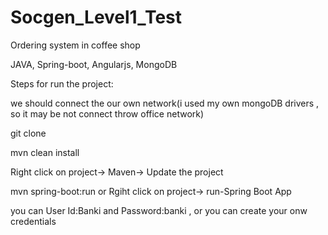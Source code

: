 # Socgen_Level1_Test
Ordering system in coffee shop 

JAVA, Spring-boot, Angularjs, MongoDB

Steps for run the project:

we should connect the our own network(i used my own mongoDB drivers , so it may be not connect throw office network)

git clone 

mvn clean install

Right click on project-> Maven-> Update the project

mvn spring-boot:run   or   Rgiht click on project-> run-Spring Boot App

you can  User Id:Banki and Password:banki , or you can create your onw credentials 

